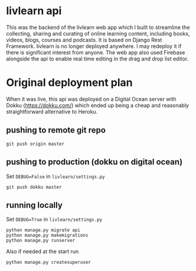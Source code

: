 # livlearn api 

This was the backend of the livlearn web app which I built to streamline the collecting, sharing and curating of online learning content, including books, videos, blogs, courses and podcasts. It is based on Django Rest Framework. livlearn is no longer deployed anywhere. I may redeploy it if there is significant interest from anyone. The web app also used Firebase alongside the api to enable real time editing in the drag and drop list editor.

# Original deployment plan

When it was live, this api was deployed on a Digital Ocean server with Dokku (https://dokku.com/) which ended up being a cheap and reasonably straightforward alternative to Heroku. 

## pushing to remote git repo

```
git push origin master
```

## pushing to production (dokku on digital ocean)

Set `DEBUG=False` in `livlearn/settings.py`
```
git push dokku master
```

## running locally

Set `DEBUG=True` in `livlearn/settings.py`

```
python manage.py migrate api
python manage.py makemigrations
python manage.py runserver
```

 Also if needed at the start run
 ```
python manage.py createsuperuser
```
